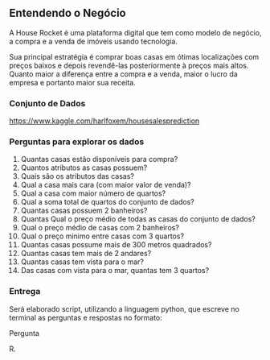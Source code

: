 ## Entendendo o Negócio

A House Rocket é uma plataforma digital que tem como modelo de negócio, a compra e a venda de imóveis usando tecnologia.

Sua principal estratégia é comprar boas casas em ótimas localizações com preços baixos e depois revendê-las posteriormente à preços mais altos. Quanto maior a diferença entre a compra e a venda, maior o lucro da empresa e portanto maior sua receita.

### Conjunto de Dados
https://www.kaggle.com/harlfoxem/housesalesprediction

### Perguntas para explorar os dados

1. Quantas casas estão disponíveis para compra?
2. Quantos atributos as casas possuem?
3. Quais são os atributos das casas?
4. Qual a casa mais cara (com maior valor de venda)?
5. Qual a casa com maior número de quartos?
6. Qual a soma total de quartos do conjunto de dados?
7. Quantas casas possuem 2 banheiros?
8. Quantas Qual o preço médio de todas as casas do conjunto de dados?
9. Qual o preço médio de casas com 2 banheiros?
10. Qual o preço minimo entre casas com 3 quartos?
11. Quantas casas possume mais de 300 metros quadrados?
12. Quantas casas tem mais de 2 andares?
13. Quantas casas tem vista para o mar?
14. Das casas com vista para o mar, quantas tem 3 quartos?

### Entrega
Será elaborado script, utilizando a linguagem python, que escreve no terminal as perguntas e respostas no formato:

Pergunta

R.

